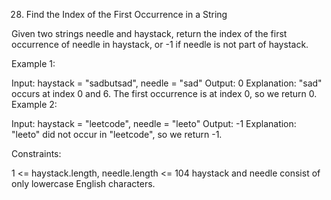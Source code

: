 28. Find the Index of the First Occurrence in a String
 
 
 
Given two strings needle and haystack, return the index of the first occurrence of needle in haystack, or -1 if needle is not part of haystack.


Example 1:

Input: haystack = "sadbutsad", needle = "sad"
Output: 0
Explanation: "sad" occurs at index 0 and 6.
The first occurrence is at index 0, so we return 0.
Example 2:

Input: haystack = "leetcode", needle = "leeto"
Output: -1
Explanation: "leeto" did not occur in "leetcode", so we return -1.
 

Constraints:

1 <= haystack.length, needle.length <= 104
haystack and needle consist of only lowercase English characters.